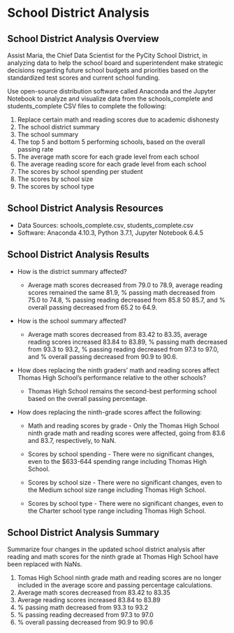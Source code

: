 # School District Analysis

## School District Analysis Overview
Assist Maria, the Chief Data Scientist for the PyCity School District, in analyzing data to help the school board and superintendent make strategic decisions regarding future school budgets and priorities based on the standardized test scores and current school funding.

Use open-source distribution software called Anaconda and the Jupyter Notebook to analyze and visualize data from the schools_complete and students_complete CSV files to complete the following:

1. Replace certain math and reading scores due to academic dishonesty
2. The school district summary
3. The school summary
4. The top 5 and bottom 5 performing schools, based on the overall passing rate
5. The average math score for each grade level from each school
6. The average reading score for each grade level from each school
7. The scores by school spending per student
8. The scores by school size
9. The scores by school type

## School District Analysis Resources

* Data Sources: schools_complete.csv, students_complete.csv
* Software: Anaconda 4.10.3, Python 3.7.1, Jupyter Notebook 6.4.5

## School District Analysis Results

* How is the district summary affected?
  - Average math scores decreased from 79.0 to 78.9, average reading scores remained the same 81.9, % passing math decreased from 75.0 to 74.8, % passing reading decreased from 85.8 50 85.7, and % overall passing decreased from 65.2 to 64.9. 
        
* How is the school summary affected?
  - Average math scores decreased from 83.42 to 83.35, average reading scores increased 83.84 to 83.89, % passing math decreased from 93.3 to 93.2, % passing reading decreased from 97.3 to 97.0, and % overall passing decreased from 90.9 to 90.6.
 
* How does replacing the ninth graders’ math and reading scores affect Thomas High School’s performance relative to the other schools?
  - Thomas High School remains the second-best performing school based on the overall passing percentage.      
  
* How does replacing the ninth-grade scores affect the following:
  - Math and reading scores by grade - Only the Thomas High School ninth grade math and reading scores were affected, going from 83.6 and 83.7, respectively, to NaN.  
 
  - Scores by school spending - There were no significant changes, even to the $633-644 spending range including Thomas High School.
            
  - Scores by school size - There were no significant changes, even to the Medium school size range including Thomas High School.
            
  - Scores by school type - There were no significant changes, even to the Charter school type range including Thomas High School.

## School District Analysis Summary
Summarize four changes in the updated school district analysis after reading and math scores for the ninth grade at Thomas High School have been replaced with NaNs.

1. Tomas High School ninth grade math and reading scores are no longer included in the average score and passing percentage calculations.  
2. Average math scores decreased from 83.42 to 83.35
3. Average reading scores increased 83.84 to 83.89
4. % passing math decreased from 93.3 to 93.2 
5. % passing reading decreased from 97.3 to 97.0 
6. % overall passing decreased from 90.9 to 90.6
